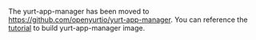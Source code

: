 The yurt-app-manager has been moved to https://github.com/openyurtio/yurt-app-manager. You can reference the [tutorial](https://github.com/openyurtio/yurt-app-manager/blob/master/docs/yurt-app-manager-dev-tutorial.md) to build yurt-app-manager image.

